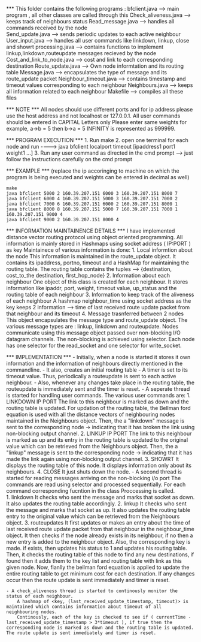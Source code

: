 *** This folder contains the following programs : 
	bfclient.java					--> main program , all other classes are called through this
	Check_aliveness.java			--> keeps track of neighbours status
	Read_message.java				--> handles all commands received by the node		
	Send_update.java				--> sends periodic updates to each active neighbour
	User_input.java					--> handles all user commands like linkdown, linkup, close and showrt
	processing.java					--> contains functions to implement linkup,linkdown,routeupdate messages recieved by the node
	Cost_and_link_to_node.java		--> cost and link to each corresponding destination
	Route_update.java				--> Own node informtation and its routing table
	Message.java					--> encapsulates the type of message and its route_update packet
	Neighbour_timeout.java			--> contains timestamp and timeout values corresponding to each neighbour
	Neighbours.java					--> keeps all information related to each neighbour
	Makefile						--> compiles all these files
	
*** NOTE ***
	All nodes should use different ports and for ip address please use the host address and not localhost or 127.0.0.1.
	All user commands should be entered in CAPITAL Letters only
	Please enter same weights for example, a->b = 5 then b->a = 5
	INFINITY is represented as 999999.

*** PROGRAM EXECUTION *** 
	1. Run make 
	2. open one terminal for each node and run ----> java bfclient localport timeout [ipaddress1 port1 weight1 ...]
	3. Run any user command as directed in the cmd prompt --> just follow the instructions carefully on the cmd prompt

*** EXAMPLE *** 
	(replace the ip accoringing to machine on which the program is being executed and weights can be entered in decimal as well)

	make
	java bfclient 5000 2 160.39.207.151 6000 3 160.39.207.151 8000 7
	java bfclient 6000 4 160.39.207.151 5000 3 160.39.207.151 7000 2
	java bfclient 7000 6 160.39.207.151 6000 2 160.39.207.151 8000 1
	java bfclient 8000 8 160.39.207.151 5000 7 160.39.207.151 7000 1 160.39.207.151 9000 4
	java bfclient 9000 2 160.39.207.151 8000 4


*** INFORMATION MAINTAINENCE DETAILS ***
	I have implemented distance vector routing protocol using object oriented programming. All information is mainly stored in Hashmaps using socket address ( IP:PORT ) as key
	Maintainece of various information is done:
		1. 	Local informtion about the node
			This information is maintained in the route_update object. 
			It contains its ipaddress, portno, timeout and a HashMap for maintaining the routing table.
			The routing table contains the tuples --> {destination, cost_to_the destination, first_hop_node} 
		2.	Information about each neighbour
			One object of this class is created for each neighbour.
			It stores information like ipaddr, port, weight, timeout value, up_status and the routing table of each neighbour
		3.	Information to keep track of the aliveness of each neighbour
			A hashmap neighbour_time using socket address as the key keeps 2 information --> time of last received route update packet from that neighbour and its timeout
		4. 	Message trasnferred between 2 nodes
			This object encapsulates the message type and route_update object. 
			The various message types are : linkup, linkdown and routeupdate.
			Nodes communicate using this message object passed over non-blocking I/O datagram channels. The non-blocking is achieved using selector.
			Each node has one selector for the read_socket and one selector for write_socket.

*** IMPLEMENTATION *** 
	- Initially, when a node is started it stores it own information and the information of neighbours directly mentioned in the commandline. 
	- It also, creates an initial routing table
	- A timer is set to its timeout value. Thus, periodically a routeupdate is sent to each active neighbour.
	- Also, whenever any changes take place in the routing table, the routeupdate is immediately sent and the timer is reset.
	- A seperate thread is started for handling user commands.
		The various user commands are:
			1.	LINKDOWN IP PORT
				The link to this neighbour is marked as down and the routing table is updated. 
				For updation of the routing table, the Bellman ford equation is used with all the distance vectors of neighbouring nodes maintained in the Neighbours object.
				Then, the a "linkdown" message is sent to the corresponding node -> indicating that it has broken the link using non-blocking output channel.
			2.	LINKUP IP PORT
				The link to this neighbour is marked as up and its entry in the routing table is updated to the original value which can be retrieved from the Neighbours object.
				Then, the a "linkup" message is sent to the corresponding node -> indicating that it has made the link again using non-blocking output channel.
			3.  SHOWRT
				It displays the routing table of this node. It displays information only about its neighbours. 
			4. 	CLOSE
				It just shuts down the node.
	- A second thread is started for reading messages arriving on the non-blocking i/o port
		The commands are read using selector and processed sequentially. For each command corresponding fucntion in the class Proccessing is called.	
			1. 	linkdown
				It checks who sent the message and marks that socket as down. It also updates the routing table accordingly.
			2.	linkup
				It checks who sent the message and marks that socket as up. It also updates the routing table entry to the original value which can be retrieved from the Neighbours object.
			3. 	routeupdates
				It first updates or makes an entry about the time of last received route update packet from that neighbour in the neighbour_time object.
				It then checks if the node already exists in its neighbour, if no then a new entry is added to the neighbour object. Also, the corresponding key is made.
				if exists, then updates his status to 1 and updates his routing table.
				Then, it checks the routing table of this node to find any new destinations, if found then it adds them to the key list and routing table with link as this given node.
				Now, fianlly the bellman ford equation is applied to update the entire routing table to get minimum cost for each destination.
				If any changes occur then the route update is sent immediately and timer is reset.

	- A check_aliveness thread is started to continously monitor the status of each neighbour.
		A hashmap of <key, (last_received_update_timestamp, timeout)> is maintained which contains information about timeout of all neighbouring nodes.
		Continously, each of the key is checked to see if ( currentTime - last_received_update_timestamp > 3*timeout ), if true then the corresponding node is marked as down and the routing table is updated. The route update is sent immediately and timer is reset.



	
	